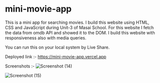 # mini-movie-app

This is a mini app for searching movies. I build this website using HTML, CSS and JavaScript during Unit-3 of Masai School. For this website I fetch the data from omdb API and showed it to the DOM. I build this website with responsiveness also with media queries.

You can run this on your local system by Live Share.

Deployed link :- https://mini-movie-app.vercel.app

Screenshots :- 
![Screenshot (14)](https://user-images.githubusercontent.com/97454787/166258448-22adc279-a55d-4379-8398-8d22520adc0f.png)

![Screenshot (15)](https://user-images.githubusercontent.com/97454787/166258463-642b3dfd-76f1-4929-804f-07a5890b10d3.png)

